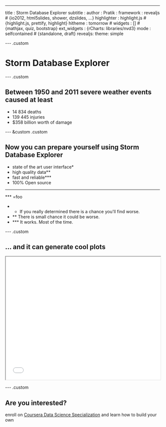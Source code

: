 ---
title       : Storm Database Explorer
subtitle    : 
author      : Pratik        : 
framework   : revealjs        # {io2012, html5slides, shower, dzslides, ...}
highlighter : highlight.js  # {highlight.js, prettify, highlight}
hitheme     : tomorrow      # 
widgets     : []           # {mathjax, quiz, bootstrap}
ext_widgets : {rCharts: libraries/nvd3}
mode        : selfcontained # {standalone, draft}
revealjs:
  theme: simple

--- .custom

# Storm Database Explorer






--- .custom

## Between 1950 and 2011 severe weather events caused at least

 - 14 834 deaths
 - 139 445 injuries
 - $358 billion worth of damage
 

--- &custom .custom

## Now you can prepare yourself using Storm Database Explorer



 - state of the art user interface*
 - high quality data**
 - fast and reliable***
 - 100% Open source 

- - -

*** =foo

- * If you really determined there is a chance you'll find worse.
- ** There is small chance it could be worse.
- *** It works. Most of the time.

--- .custom

## ... and it can generate cool plots


<iframe src='
assets/fig/nvd3plot2.html
' scrolling='no' seamless
class='rChart nvd3 '
id=iframe-
populationImpact
></iframe>
<style>iframe.rChart{ width: 100%; height: 400px;}</style>

--- .custom

## Are you interested?

enroll on [Coursera Data Science Specialization](https://www.coursera.org/specialization/jhudatascience/1) and learn how to build your own







